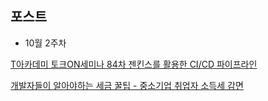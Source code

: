 ## 포스트

- 10월 2주차


[T아카데미 토크ON세미나 84차 젠킨스를 활용한 CI/CD 파이프라인](https://wani-coding.tistory.com/117)

[개발자들이 알아야하는 세금 꿀팁 - 중소기업 취업자 소득세 감면](https://wani-coding.tistory.com/118)


